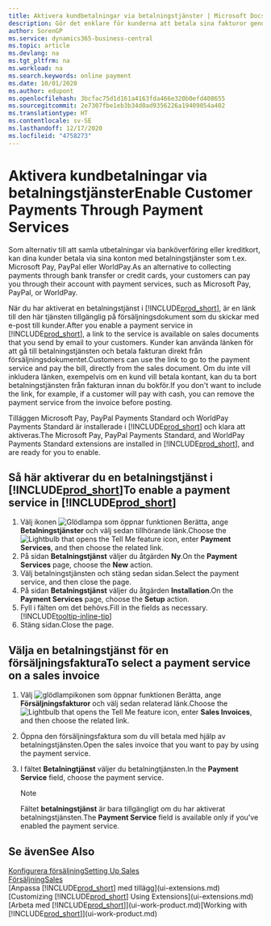 ```yaml
---
title: Aktivera kundbetalningar via betalningstjänster | Microsoft Docs
description: Gör det enklare för kunderna att betala sina fakturor genom att aktivera betalningstjänster.
author: SorenGP
ms.service: dynamics365-business-central
ms.topic: article
ms.devlang: na
ms.tgt_pltfrm: na
ms.workload: na
ms.search.keywords: online payment
ms.date: 10/01/2020
ms.author: edupont
ms.openlocfilehash: 3bcfac75d1d161a4163fda466e320b0efd408655
ms.sourcegitcommit: 2e7307fbe1eb3b34d0ad9356226a19409054a402
ms.translationtype: HT
ms.contentlocale: sv-SE
ms.lasthandoff: 12/17/2020
ms.locfileid: "4758273"
---
```

# <a name="enable-customer-payments-through-payment-services"></a><span data-ttu-id="2bf71-103">Aktivera kundbetalningar via betalningstjänster</span><span class="sxs-lookup"><span data-stu-id="2bf71-103">Enable Customer Payments Through Payment Services</span></span>
<span data-ttu-id="2bf71-104">Som alternativ till att samla utbetalningar via banköverföring eller kreditkort, kan dina kunder betala via sina konton med betalningstjänster som t.ex. Microsoft Pay, PayPal eller WorldPay.</span><span class="sxs-lookup"><span data-stu-id="2bf71-104">As an alternative to collecting payments through bank transfer or credit cards, your customers can pay you through their account with payment services, such as Microsoft Pay, PayPal, or WorldPay.</span></span>  

<span data-ttu-id="2bf71-105">När du har aktiverat en betalningstjänst i [!INCLUDE[prod_short](includes/prod_short.md)], är en länk till den här tjänsten tillgänglig på försäljningsdokument som du skickar med e-post till kunder.</span><span class="sxs-lookup"><span data-stu-id="2bf71-105">After you enable a payment service in [!INCLUDE[prod_short](includes/prod_short.md)], a link to the service is available on sales documents that you send by email to your customers.</span></span> <span data-ttu-id="2bf71-106">Kunder kan använda länken för att gå till betalningstjänsten och betala fakturan direkt från försäljningsdokumentet.</span><span class="sxs-lookup"><span data-stu-id="2bf71-106">Customers can use the link to go to the payment service and pay the bill, directly from the sales document.</span></span> <span data-ttu-id="2bf71-107">Om du inte vill inkludera länken, exempelvis om en kund vill betala kontant, kan du ta bort betalningstjänsten från fakturan innan du bokför.</span><span class="sxs-lookup"><span data-stu-id="2bf71-107">If you don't want to include the link, for example, if a customer will pay with cash, you can remove the payment service from the invoice before posting.</span></span>  

<span data-ttu-id="2bf71-108">Tilläggen Microsoft Pay, PayPal Payments Standard och WorldPay Payments Standard är installerade i [!INCLUDE[prod_short](includes/prod_short.md)] och klara att aktiveras.</span><span class="sxs-lookup"><span data-stu-id="2bf71-108">The Microsoft Pay, PayPal Payments Standard, and WorldPay Payments Standard extensions are installed in [!INCLUDE[prod_short](includes/prod_short.md)], and are ready for you to enable.</span></span>  

## <a name="to-enable-a-payment-service-in-prod_short"></a><span data-ttu-id="2bf71-109">Så här aktiverar du en betalningstjänst i [!INCLUDE[prod_short](includes/prod_short.md)]</span><span class="sxs-lookup"><span data-stu-id="2bf71-109">To enable a payment service in [!INCLUDE[prod_short](includes/prod_short.md)]</span></span>
1. <span data-ttu-id="2bf71-110">Välj ikonen ![Glödlampa som öppnar funktionen Berätta](media/ui-search/search_small.png "Berätta vad du vill göra"), ange **Betalningstjänster** och välj sedan tillhörande länk.</span><span class="sxs-lookup"><span data-stu-id="2bf71-110">Choose the ![Lightbulb that opens the Tell Me feature](media/ui-search/search_small.png "Tell me what you want to do") icon, enter **Payment Services**, and then choose the related link.</span></span>  
2. <span data-ttu-id="2bf71-111">På sidan **Betalningstjänst** väljer du åtgärden **Ny**.</span><span class="sxs-lookup"><span data-stu-id="2bf71-111">On the **Payment Services** page, choose the **New** action.</span></span>  
3. <span data-ttu-id="2bf71-112">Välj betalningstjänsten och stäng sedan sidan.</span><span class="sxs-lookup"><span data-stu-id="2bf71-112">Select the payment service, and then close the page.</span></span>  
4. <span data-ttu-id="2bf71-113">På sidan **Betalningstjänst** väljer du åtgärden **Installation**.</span><span class="sxs-lookup"><span data-stu-id="2bf71-113">On the **Payment Services** page, choose the **Setup** action.</span></span>  
5. <span data-ttu-id="2bf71-114">Fyll i fälten om det behövs.</span><span class="sxs-lookup"><span data-stu-id="2bf71-114">Fill in the fields as necessary.</span></span> [!INCLUDE[tooltip-inline-tip](includes/tooltip-inline-tip_md.md)]  
6. <span data-ttu-id="2bf71-115">Stäng sidan.</span><span class="sxs-lookup"><span data-stu-id="2bf71-115">Close the page.</span></span>  

## <a name="to-select-a-payment-service-on-a-sales-invoice"></a><span data-ttu-id="2bf71-116">Välja en betalningstjänst för en försäljningsfaktura</span><span class="sxs-lookup"><span data-stu-id="2bf71-116">To select a payment service on a sales invoice</span></span>
1. <span data-ttu-id="2bf71-117">Välj ![glödlampikonen som öppnar funktionen Berätta](media/ui-search/search_small.png "Berätta vad du vill göra"), ange **Försäljningsfakturor** och välj sedan relaterad länk.</span><span class="sxs-lookup"><span data-stu-id="2bf71-117">Choose the ![Lightbulb that opens the Tell Me feature](media/ui-search/search_small.png "Tell me what you want to do") icon, enter **Sales Invoices**, and then choose the related link.</span></span>  
2. <span data-ttu-id="2bf71-118">Öppna den försäljningsfaktura som du vill betala med hjälp av betalningstjänsten.</span><span class="sxs-lookup"><span data-stu-id="2bf71-118">Open the sales invoice that you want to pay by using the payment service.</span></span>  
3. <span data-ttu-id="2bf71-119">I fältet **Betalningtjänst** väljer du betalningtjänsten.</span><span class="sxs-lookup"><span data-stu-id="2bf71-119">In the **Payment Service** field, choose the payment service.</span></span>  

    > [!NOTE]  
    > <span data-ttu-id="2bf71-120">Fältet **betalningstjänst** är bara tillgängligt om du har aktiverat betalningstjänsten.</span><span class="sxs-lookup"><span data-stu-id="2bf71-120">The **Payment Service** field is available only if you've enabled the payment service.</span></span>  

## <a name="see-also"></a><span data-ttu-id="2bf71-121">Se även</span><span class="sxs-lookup"><span data-stu-id="2bf71-121">See Also</span></span>  
[<span data-ttu-id="2bf71-122">Konfigurera försäljning</span><span class="sxs-lookup"><span data-stu-id="2bf71-122">Setting Up Sales</span></span>](sales-setup-sales.md)  
[<span data-ttu-id="2bf71-123">Försäljning</span><span class="sxs-lookup"><span data-stu-id="2bf71-123">Sales</span></span>](sales-manage-sales.md)  
<span data-ttu-id="2bf71-124">[Anpassa [!INCLUDE[prod_short](includes/prod_short.md)] med tillägg](ui-extensions.md)</span><span class="sxs-lookup"><span data-stu-id="2bf71-124">[Customizing [!INCLUDE[prod_short](includes/prod_short.md)] Using Extensions](ui-extensions.md)</span></span>  
<span data-ttu-id="2bf71-125">[Arbeta med [!INCLUDE[prod_short](includes/prod_short.md)]](ui-work-product.md)</span><span class="sxs-lookup"><span data-stu-id="2bf71-125">[Working with [!INCLUDE[prod_short](includes/prod_short.md)]](ui-work-product.md)</span></span>  
